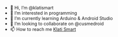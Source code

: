 - 👋 Hi, I’m @klatismart
- 👀 I’m interested in programming
- 🌱 I’m currently learning Arduino & Android Studio
- 💞️ I’m looking to collaborate on @cusmedroid
- 📫 How to reach me [Klati Smart](mailto:klatismart@gmail.com)

<!---
klatismart/klatismart is a ✨ special ✨ repository because its `README.md` (this file) appears on your GitHub profile.
You can click the Preview link to take a look at your changes.
--->
